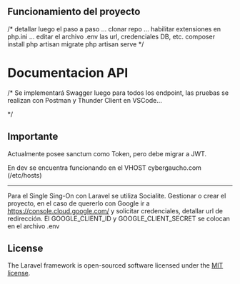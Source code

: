## Funcionamiento del proyecto

/*
detallar luego el paso a paso
...
clonar repo
... habilitar extensiones en php.ini ...
editar el archivo .env las url, credenciales DB, etc.
composer install
php artisan migrate
php artisan serve
*/

# Documentacion API

/*
Se implementará Swagger luego para todos los endpoint, las pruebas se realizan con Postman y Thunder Client en VSCode...

*/


## Importante

Actualmente posee sanctum como Token, pero debe migrar a JWT.

En dev se encuentra funcionando en el VHOST cybergaucho.com (/etc/hosts)

***********************************************************

Para el Single Sing-On con Laravel se utiliza Socialite.
Gestionar o crear el proyecto, en el caso de quererlo con Google ir a https://console.cloud.google.com/ y solicitar credenciales, detallar url de redirección.
El GOOGLE_CLIENT_ID y GOOGLE_CLIENT_SECRET se colocan en el archivo .env




## License

The Laravel framework is open-sourced software licensed under the [MIT license](https://opensource.org/licenses/MIT).
